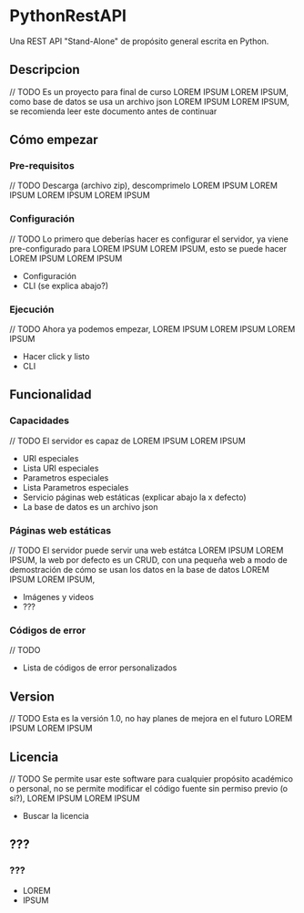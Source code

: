 # PythonRestAPI

Una REST API "Stand-Alone" de propósito general escrita en Python.

## Descripcion

// TODO
Es un proyecto para final de curso LOREM IPSUM LOREM IPSUM, como base de datos se usa un archivo json LOREM IPSUM LOREM IPSUM, se recomienda leer este documento antes de continuar

## Cómo empezar

### Pre-requisitos

// TODO
Descarga (archivo zip), descomprimelo LOREM IPSUM LOREM IPSUM LOREM IPSUM LOREM IPSUM

### Configuración

// TODO
Lo primero que deberías hacer es configurar el servidor, ya viene pre-configurado para LOREM IPSUM LOREM IPSUM, esto se puede hacer LOREM IPSUM LOREM IPSUM

- Configuración
- CLI (se explica abajo?)

### Ejecución

// TODO
Ahora ya podemos empezar, LOREM IPSUM LOREM IPSUM LOREM IPSUM

- Hacer click y listo
- CLI

## Funcionalidad

### Capacidades
// TODO
El servidor es capaz de LOREM IPSUM LOREM IPSUM

- URI especiales
- Lista URI especiales
- Parametros especiales
- Lista Parametros especiales
- Servicio páginas web estáticas (explicar abajo la x defecto)
- La base de datos es un archivo json

### Páginas web estáticas

// TODO
El servidor puede servir una web estátca LOREM IPSUM LOREM IPSUM, la web por defecto es un CRUD, con una pequeña web a modo de demostración de cómo se usan los datos en la base de datos LOREM IPSUM LOREM IPSUM,

- Imágenes y videos
- ???

### Códigos de error

// TODO
- Lista de códigos de error personalizados

## Version

// TODO
Esta es la versión 1.0, no hay planes de mejora en el futuro LOREM IPSUM LOREM IPSUM

## Licencia

// TODO
Se permite usar este software para cualquier propósito académico o personal, no se permite modificar el código fuente sin permiso previo (o si?), LOREM IPSUM LOREM IPSUM 
- Buscar la licencia

## ???
### ???
- LOREM
- IPSUM
